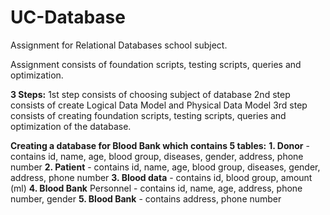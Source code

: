 # UC-Database

Assignment for Relational Databases school subject.

Assignment consists of foundation scripts, testing scripts, queries and optimization.

**3 Steps:**
1st step consists of choosing subject of database
2nd step consists of create Logical Data Model and Physical Data Model
3rd step consists of creating foundation scripts, testing scripts, queries and optimization of the database.

**Creating a database for Blood Bank which contains 5 tables:**
**1. Donor** - contains id, name, age, blood group, diseases, gender, address, phone number
**2. Patient** - contains id, name, age, blood group, diseases, gender, address, phone number
**3. Blood data** - contains id, blood group, amount (ml)
**4. Blood Bank** Personnel - contains id, name, age, address, phone number, gender
**5. Blood Bank** - contains address, phone number
